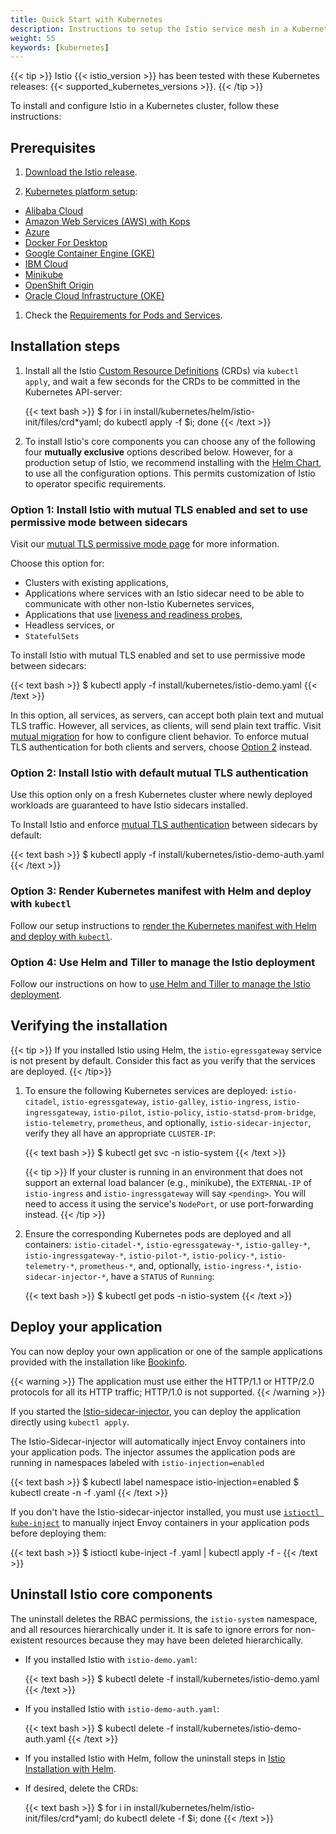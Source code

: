 ```yaml
---
title: Quick Start with Kubernetes
description: Instructions to setup the Istio service mesh in a Kubernetes cluster.
weight: 55
keywords: [kubernetes]
---
```


{{< tip >}}
Istio {{< istio_version >}} has been tested with these Kubernetes releases: {{< supported_kubernetes_versions >}}.
{{< /tip >}}

To install and configure Istio in a Kubernetes cluster, follow these instructions:

## Prerequisites

1. [Download the Istio release](/docs/setup/kubernetes/download-release/).

1. [Kubernetes platform setup](/docs/setup/kubernetes/platform-setup/):
  * [Alibaba Cloud](/docs/setup/kubernetes/platform-setup/alicloud/)
  * [Amazon Web Services (AWS) with Kops](/docs/setup/kubernetes/platform-setup/aws/)
  * [Azure](/docs/setup/kubernetes/platform-setup/azure/)
  * [Docker For Desktop](/docs/setup/kubernetes/platform-setup/docker-for-desktop/)
  * [Google Container Engine (GKE)](/docs/setup/kubernetes/platform-setup/gke/)
  * [IBM Cloud](/docs/setup/kubernetes/platform-setup/ibm/)
  * [Minikube](/docs/setup/kubernetes/platform-setup/minikube/)
  * [OpenShift Origin](/docs/setup/kubernetes/platform-setup/openshift/)
  * [Oracle Cloud Infrastructure (OKE)](/docs/setup/kubernetes/platform-setup/oci/)

1. Check the [Requirements for Pods and Services](/docs/setup/kubernetes/spec-requirements/).

## Installation steps

1. Install all the Istio [Custom Resource Definitions](https://kubernetes.io/docs/concepts/extend-kubernetes/api-extension/custom-resources/#customresourcedefinitions) (CRDs) via `kubectl apply`, and wait a few seconds for the CRDs to be committed in the Kubernetes API-server:

    {{< text bash >}}
    $ for i in install/kubernetes/helm/istio-init/files/crd*yaml; do kubectl apply -f $i; done
    {{< /text >}}

1. To install Istio's core components you can choose any of the following four
**mutually exclusive** options described below. However, for a production setup of Istio,
we recommend installing with the
[Helm Chart](/docs/setup/kubernetes/helm-install/), to use all the
configuration options. This permits customization of Istio to operator specific requirements.

### Option 1: Install Istio with mutual TLS enabled and set to use permissive mode between sidecars

Visit our
[mutual TLS permissive mode page](/docs/concepts/security/#permissive-mode)
for more information.

Choose this option for:

* Clusters with existing applications,
* Applications where services with an Istio sidecar need to be able to
  communicate with other non-Istio Kubernetes services,
* Applications that use
  [liveness and readiness probes](https://kubernetes.io/docs/tasks/configure-pod-container/configure-liveness-readiness-probes/),
* Headless services, or
* `StatefulSets`

To install Istio with mutual TLS enabled and set to use permissive mode
between sidecars:

{{< text bash >}}
$ kubectl apply -f install/kubernetes/istio-demo.yaml
{{< /text >}}

In this option, all services, as servers, can accept both plain text and
mutual TLS traffic. However, all services, as clients, will send plain
text traffic.
Visit [mutual migration](/docs/tasks/security/mtls-migration/#configure-clients-to-send-mutual-tls-traffic)
for how to configure client behavior. To enforce mutual TLS authentication for both clients and servers, choose [Option 2](#option-2-install-istio-with-default-mutual-tls-authentication) instead.

### Option 2: Install Istio with default mutual TLS authentication

Use this option only on a fresh Kubernetes cluster where newly deployed
workloads are guaranteed to have Istio sidecars installed.

To Install Istio and enforce [mutual TLS authentication](/docs/concepts/security/#mutual-tls-authentication)
between sidecars by default:

{{< text bash >}}
$ kubectl apply -f install/kubernetes/istio-demo-auth.yaml
{{< /text >}}

### Option 3: Render Kubernetes manifest with Helm and deploy with `kubectl`

Follow our setup instructions to
[render the Kubernetes manifest with Helm and deploy with `kubectl`](/docs/setup/kubernetes/helm-install/#option-1-install-with-helm-via-helm-template).

### Option 4: Use Helm and Tiller to manage the Istio deployment

Follow our instructions on how to
[use Helm and Tiller to manage the Istio deployment](/docs/setup/kubernetes/helm-install/#option-2-install-with-helm-and-tiller-via-helm-install).

## Verifying the installation

{{< tip >}}
If you installed Istio using Helm, the `istio-egressgateway` service is not present by default. Consider this fact as you verify that the services are deployed.
{{< /tip>}}

1.  To ensure the following Kubernetes services are deployed: `istio-citadel`,
    `istio-egressgateway`, `istio-galley`, `istio-ingress`, `istio-ingressgateway`,
    `istio-pilot`, `istio-policy`, `istio-statsd-prom-bridge`, `istio-telemetry`,
    `prometheus`, and optionally, `istio-sidecar-injector`, verify they all have
    an appropriate `CLUSTER-IP`:

    {{< text bash >}}
    $ kubectl get svc -n istio-system
    {{< /text >}}

    {{< tip >}}
    If your cluster is running in an environment that does not
    support an external load balancer (e.g., minikube), the
    `EXTERNAL-IP` of `istio-ingress` and `istio-ingressgateway` will
    say `<pending>`. You will need to access it using the service's
    `NodePort`, or use port-forwarding instead.
    {{< /tip >}}

1.  Ensure the corresponding Kubernetes pods are deployed and all containers: `istio-citadel-*`,
    `istio-egressgateway-*`, `istio-galley-*`, `istio-ingressgateway-*`, `istio-pilot-*`,
    `istio-policy-*`, `istio-telemetry-*`, `prometheus-*`, and, optionally, `istio-ingress-*`,
    `istio-sidecar-injector-*`, have a `STATUS` of `Running`:

    {{< text bash >}}
    $ kubectl get pods -n istio-system
    {{< /text >}}

## Deploy your application

You can now deploy your own application or one of the sample applications
provided with the installation like [Bookinfo](/docs/examples/bookinfo/).

{{< warning >}}
The application must use either the HTTP/1.1 or HTTP/2.0 protocols for all its HTTP
traffic; HTTP/1.0 is not supported.
{{< /warning >}}

If you started the
[Istio-sidecar-injector](/docs/setup/kubernetes/sidecar-injection/#automatic-sidecar-injection),
you can deploy the application directly using `kubectl apply`.

The Istio-Sidecar-injector will automatically inject Envoy containers into your
application pods. The injector assumes the application pods are running in
namespaces labeled with `istio-injection=enabled`

{{< text bash >}}
$ kubectl label namespace <namespace> istio-injection=enabled
$ kubectl create -n <namespace> -f <your-app-spec>.yaml
{{< /text >}}

If you don't have the Istio-sidecar-injector installed, you must use
[`istioctl kube-inject`](/docs/reference/commands/istioctl/#istioctl-kube-inject)
to manually inject Envoy containers in your application pods before deploying
them:

{{< text bash >}}
$ istioctl kube-inject -f <your-app-spec>.yaml | kubectl apply -f -
{{< /text >}}

## Uninstall Istio core components

The uninstall deletes the RBAC permissions, the `istio-system` namespace, and
all resources hierarchically under it. It is safe to ignore errors for
non-existent resources because they may have been deleted hierarchically.

* If you installed Istio with `istio-demo.yaml`:

    {{< text bash >}}
    $ kubectl delete -f install/kubernetes/istio-demo.yaml
    {{< /text >}}

* If you installed Istio with `istio-demo-auth.yaml`:

    {{< text bash >}}
    $ kubectl delete -f install/kubernetes/istio-demo-auth.yaml
    {{< /text >}}

* If you installed Istio with Helm, follow the uninstall steps in [Istio Installation with Helm](/docs/setup/kubernetes/helm-install).

* If desired, delete the CRDs:

    {{< text bash >}}
    $ for i in install/kubernetes/helm/istio-init/files/crd*yaml; do kubectl delete -f $i; done
    {{< /text >}}
